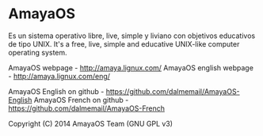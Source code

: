 AmayaOS
=======

Es un sistema operativo libre, live, simple y liviano con objetivos educativos de tipo UNIX.
It's a free, live, simple and educative UNIX-like computer operating system.

AmayaOS webpage - http://amaya.lignux.com/
AmayaOS english webpage - http://amaya.lignux.com/eng/

AmayaOS English on github - https://github.com/dalmemail/AmayaOS-English
AmayaOS French on github - https://github.com/dalmemail/AmayaOS-French

Copyright (C) 2014 AmayaOS Team (GNU GPL v3)
